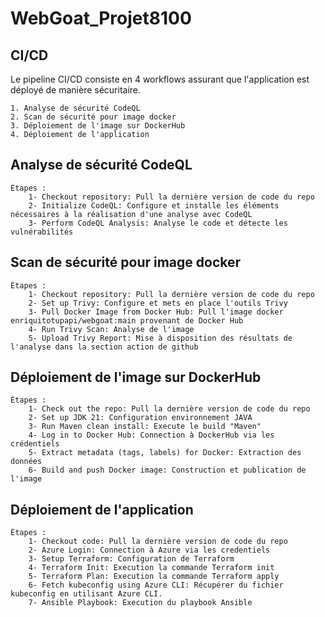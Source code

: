 
# WebGoat_Projet8100

## CI/CD
Le pipeline CI/CD consiste en 4 workflows assurant que l'application est déployé de manière sécuritaire.

    1. Analyse de sécurité CodeQL
    2. Scan de sécurité pour image docker 
    3. Déploiement de l'image sur DockerHub
    4. Déploiement de l'application

## Analyse de sécurité CodeQL
    Étapes :
        1- Checkout repository: Pull la dernière version de code du repo
        2- Initialize CodeQL: Configure et installe les éléments nécessaires à la réalisation d'une analyse avec CodeQL
        3- Perform CodeQL Analysis: Analyse le code et détecte les vulnérabilités

## Scan de sécurité pour image docker
    Étapes :    
        1- Checkout repository: Pull la dernière version de code du repo
        2- Set up Trivy: Configure et mets en place l'outils Trivy
        3- Pull Docker Image from Docker Hub: Pull l'image docker enriquitotupapi/webgoat:main provenant de Docker Hub
        4- Run Trivy Scan: Analyse de l'image
        5- Upload Trivy Report: Mise à disposition des résultats de l'analyse dans la section action de github

## Déploiement de l'image sur DockerHub
    Étapes :    
        1- Check out the repo: Pull la dernière version de code du repo
        2- Set up JDK 21: Configuration environnement JAVA
        3- Run Maven clean install: Execute le build "Maven"
        4- Log in to Docker Hub: Connection à DockerHub via les crédentiels
        5- Extract metadata (tags, labels) for Docker: Extraction des données
        6- Build and push Docker image: Construction et publication de l'image
## Déploiement de l'application
    Étapes : 
        1- Checkout code: Pull la dernière version de code du repo
        2- Azure Login: Connection à Azure via les credentiels
        3- Setup Terraform: Configuration de Terraform
        4- Terraform Init: Execution la commande Terraform init
        5- Terraform Plan: Execution la commande Terraform apply
        6- Fetch kubeconfig using Azure CLI: Récupérer du fichier kubeconfig en utilisant Azure CLI.
        7- Ansible Playbook: Execution du playbook Ansible